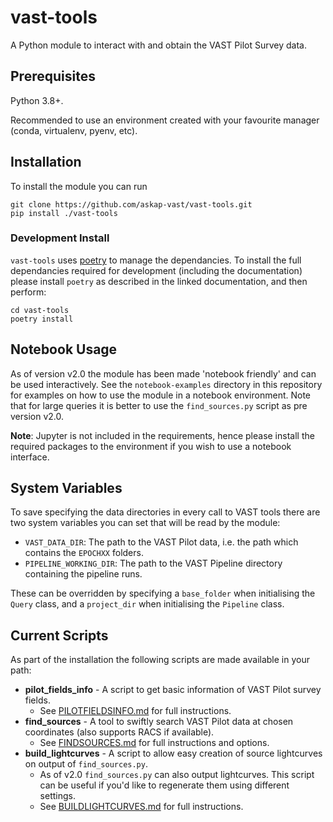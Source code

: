 # vast-tools

A Python module to interact with and obtain the VAST Pilot Survey data.

## Prerequisites

Python 3.8+.

Recommended to use an environment created with your favourite manager (conda, virtualenv, pyenv, etc).

## Installation

To install the module you can run
```
git clone https://github.com/askap-vast/vast-tools.git
pip install ./vast-tools
```

### Development Install

`vast-tools` uses [poetry](https://python-poetry.org/docs/) to manage the dependancies. 
To install the full dependancies required for development (including the documentation) please install `poetry` as described in the linked documentation, and then perform:
```
cd vast-tools
poetry install
```

## Notebook Usage

As of version v2.0 the module has been made 'notebook friendly' and can be used interactively. See the `notebook-examples` directory in this repository for examples on how to use the module in a notebook environment. Note that for large queries it is better to use the `find_sources.py` script as pre version v2.0.

**Note**: Jupyter is not included in the requirements, hence please install the required packages to the environment if you wish to use a notebook interface.

## System Variables

To save specifying the data directories in every call to VAST tools there are two system variables you can set that will be read by the module:

* `VAST_DATA_DIR`: The path to the VAST Pilot data, i.e. the path which contains the `EPOCHXX` folders.
* `PIPELINE_WORKING_DIR`: The path to the VAST Pipeline directory containing the pipeline runs.

These can be overridden by specifying a `base_folder` when initialising the `Query` class, and a `project_dir` when initialising the `Pipeline` class.

## Current Scripts
As part of the installation the following scripts are made available in your path:

* **pilot\_fields\_info** - A script to get basic information of VAST Pilot survey fields.
    - See [PILOTFIELDSINFO.md](PILOTFIELDSINFO.md) for full instructions.
* **find\_sources** - A tool to swiftly search VAST Pilot data at chosen coordinates (also supports RACS if available).
    - See [FINDSOURCES.md](FINDSOURCES.md) for full instructions and options.
* **build\_lightcurves** - A script to allow easy creation of source lightcurves on output of `find_sources.py`.
    - As of v2.0 `find_sources.py` can also output lightcurves. This script can be useful if you'd like to regenerate them using different settings.
    - See [BUILDLIGHTCURVES.md](BUILDLIGHTCURVES.md) for full instructions.
